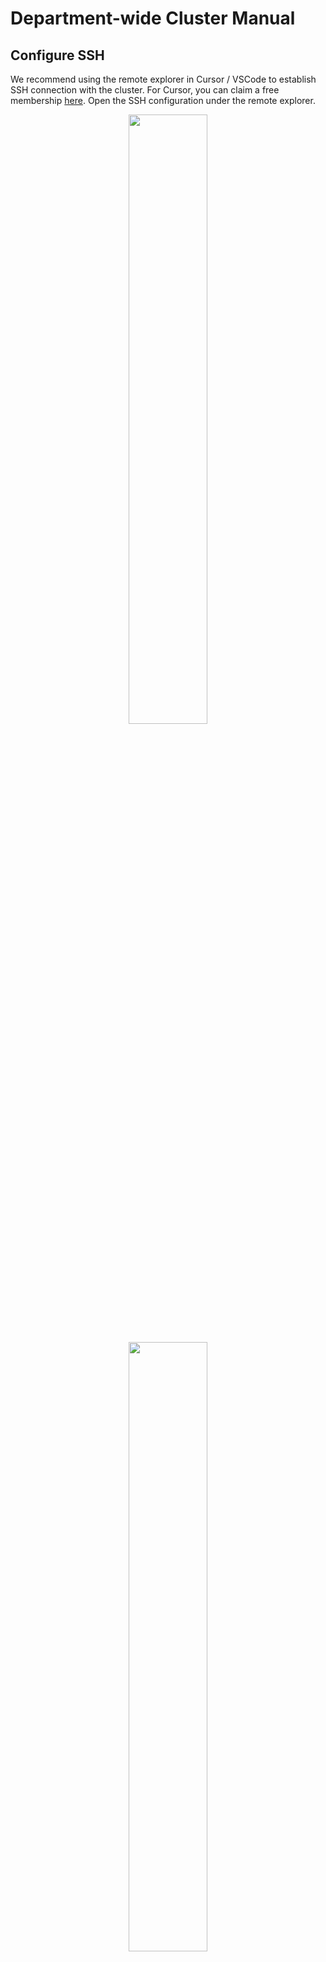 # Department-wide Cluster Manual

## Configure SSH

We recommend using the remote explorer in Cursor / VSCode to establish SSH connection with the cluster. For Cursor, you can claim a free membership [here](https://www.cursor.com/pricing). Open the SSH configuration under the remote explorer.

<p align="center">
<img src="images/remote_explorer.png" width=50%
class="center">
</p>
<p align="center">
<img src="images/ssh_config.png" width=50%
class="center">
</p>
Copy and paste the following into the SSH configuration. Replace `$NetID` with the username for the account (everything before @). For example, if the account is yy8435@princeton.edu, then the NetID should be `yy8435`.  

```
Host neuronic
    HostName neuronic.cs.princeton.edu
    User $NetID
    ControlMaster auto
    ControlPersist yes
    ControlPath ~/.ssh/sockets/%p-%h-%r
```


## Connect to the Cluster

Open the Command Palette in VSCode with `Ctrl+Shift+P` (or `Command+Shift+P` in Mac). Type `>Remote-SSH:Connect to Host` and press Enter. Then type `neuronic` in the Command Palette and press Enter.   

<p align="center">
<img src="images/command_palette.png" width=50%
class="center">
</p>
<p align="center">
<img src="images/neuronic_host.png" width=50%
class="center">
</p>

It will ask you to type in the password for the account. 
<p align="center">
<img src="images/enter_password.png" width=50%
class="center">
</p>

Then complete the two-factor authentication step.
<p align="center">
<img src="images/two_factor.png" width=50%
class="center">
</p>

Check the output of SSH connection to select which two-factor login method. Here 1 is for Duo Push, 2 is for Phone Call, and 3 is for SMS Passcode.
<p align="center">
<img src="images/two_factor_output.png" width=50%
class="center">
</p>

Finally click the Open Folder button.

<p align="center">
<img src="images/open_folder.png" width=50%
class="center">
</p>
It will automatically set the path to the home directory, which should be /u/$NetID.
<p align="center">
<img src="images/neuronic_path.png" width=50%
class="center">
</p>

## Storage Space

There are three types of storage space on the cluster:

- Home space (`/u/$NetID` or `~`): 
  This is the home directory for each user. Since there is only a limit of 16GB, it should be used to store code only.
- Project space (`/n/fs/vision-mix/$NetID`): 
  This is the shared project directory for each user in our lab. It has a total limit of 11TB across all users. You can use it to store your conda environment, model checkpoints, and other large files. Please be considerate with your usage, as this space is shared by everyone. Each user’s directory needs to be created manually. To request a new one, please contact David Yin by [email](yida.yin@princeton.edu) or [messenger](https://www.facebook.com/yida.yin.5?mibextid=wwXIfr&mibextid=wwXIfr) for help.
- Scratch space (`/scratch/$NetID`): 
  This is the shared scratch directory on each node (i.e., not accessible from other nodes). It has a limit of 3.5TB across all users. You can use it to store any temporary files, such as pip install cache and huggingface cache. Note that this space is not backed up and rountinely purged, so you should not store any important files here.


## Submit your First Slurm Job

Below we show a simple example of submitting a slurm job to train a neural network on the MNIST dataset using PyTorch Distributed Data Parallel (DDP).
We first clone this repo and create a conda environment called `torch-env` to install relevant packages.

```bash
git clone https://github.com/davidyyd/Princeton-cluster.git
module purge
module load anaconda3/2024.02
source ~/.bashrc
conda create -n torch-env python=3.12
conda activate torch-env
pip install torch torchvision --index-url https://download.pytorch.org/whl/cu118
```


Download the MNIST dataset. 

```bash
python download_data.py
```

Finally use `sbatch` command to submit the job:
```bash
sbatch job_department.slurm
```

You can check the log file ``slurm-xxxxx.out`` under the root where you run the command. The model should achieve 98% accuracy on the test set in two epochs.

For more details on the above slurm script, check out [here](https://github.com/PrincetonUniversity/multi_gpu_training/tree/main/02_pytorch_ddp)


## Request Interactive Session

Interactive sessions are useful for testing scripts. To start an interactive session on a GPU node, use:

```bash
salloc --nodes=1 --ntasks=1 --time=60:00 --cpus-per-task=8 --mem=32G --gres=gpu:4
```

Once the session is granted, you will be logged into a compute node with GPU access. You can now run a Python script directly without `sbatch` command:
```bash
module purge
module load anaconda3/2024.02
conda activate torch-env
python -m torch.distributed.run --nproc_per_node=4 mnist_classify_ddp.py --epochs 2
``` 

To exit the interactive session, simply type:

```bash
exit
```

Note you can also use the login node to do small-scale testing. Since this is a shared space for all users, any work consuming too many CPU / GPU resources will be killed automatically.

## Common Commands

Here we list some common commands for managing your job submissions and account usage. If you have used SLURM before, you can skip this section.

### Check status of jobs

`squeue` is used to check the status of all your submitted jobs. You can check the status of your own jobs by:
```bash
squeue -u $NetID
```

It will print out the status of all your submitted jobs, including the job ID, partition, name, user, status, time, number of nodes, and node list:
```bash
  JOBID PARTITION           NAME     USER ST       TIME  NODES NODELIST(REASON)
2251339       all classification   yy8435  R 1-04:11:33      4 (Priority)
2251237       all           gpt2   yy8435  R 1-04:11:33      2 neu[329-330]
```

It is also possible to check the status of all jobs in the cluster by removing the `-u $NetID` option:
```bash
squeue
```

### Cancel a job
`scancel` is used to cancel job in the cluster. You can cancel a job by its job ID:
```bash
scancel $job_id
```
It is also possible to cancel all your jobs at once by specifying the NetID:
```bash
scancel -u $NetID
```

### Check current GPU status in the cluster

`gpudash` is a tool to check the GPU status across all nodes. 
```bash
gpudash
```
It will print out the gpu utilization for each gpu in the cluster during the last hour:
```bash
                                    NEURONIC-GPU UTILIZATION (Mon Jul 28)

            3:10 AM       3:20 AM       3:30 AM       3:40 AM       3:50 AM       4:00 AM       4:10 AM
neu301 0   yy8435:100    yy8435:99     yy8435:100    yy8435:100    yy8435:98     yy8435:100    yy8435:100
       1   yy8435:100    yy8435:100    yy8435:100    yy8435:100    yy8435:100    yy8435:99     yy8435:100
       2   yy8435:100    yy8435:100    yy8435:100    yy8435:100    yy8435:98     yy8435:100    yy8435:100
       3   yy8435:100    yy8435:100    yy8435:100    yy8435:100    yy8435:100    yy8435:100    yy8435:100
       4   yy8435:100    yy8435:100    yy8435:100    yy8435:100    yy8435:100    yy8435:100    yy8435:100
       5   yy8435:100    yy8435:100    yy8435:100    yy8435:100    yy8435:99     yy8435:100    yy8435:100
       6   yy8435:99     yy8435:100    yy8435:100    yy8435:100    yy8435:100    yy8435:100    yy8435:100
       7   yy8435:99     yy8435:100    yy8435:100    yy8435:100    yy8435:99     yy8435:100    yy8435:100
...
neu332 0   yy8435:100    yy8435:99     yy8435:100    yy8435:100    yy8435:98     yy8435:100    yy8435:100
       1   yy8435:100    yy8435:100    yy8435:100    yy8435:100    yy8435:100    yy8435:99     yy8435:100
       2   yy8435:100    yy8435:100    yy8435:100    yy8435:100    yy8435:98     yy8435:100    yy8435:100
       3   yy8435:100    yy8435:100    yy8435:100    yy8435:100    yy8435:100    yy8435:100    yy8435:100
       4   yy8435:100    yy8435:100    yy8435:100    yy8435:100    yy8435:100    yy8435:100    yy8435:100
       5   yy8435:100    yy8435:100    yy8435:100    yy8435:100    yy8435:99     yy8435:100    yy8435:100
       6   yy8435:99     yy8435:100    yy8435:100    yy8435:100    yy8435:100    yy8435:100    yy8435:100
       7   yy8435:99     yy8435:100    yy8435:100    yy8435:100    yy8435:99     yy8435:100    yy8435:100
            3:10 AM       3:20 AM       3:30 AM       3:40 AM       3:50 AM       4:00 AM       4:10 AM
```

### Check CPU and GPU hours

`sreport` is used to check the CPU and GPU hours of your account. You need to specify the start and end date (in the format YYYY-MM-DD) for the report.
```bash
sreport -t Hours -T CPU,gres/gpu cluster AccountUtilizationByUser Users=$NetID Start=$start_date End=$end_date
```
It will print out the report as follows:
```bash
Usage reported in TRES Hours
--------------------------------------------------------------------------------
  Cluster         Account     Login     Proper Name      TRES Name     Used
--------- --------------- --------- --------------- -------------- --------
 neuronic            seas    yy8435        Yida Yin            cpu     8722
 neuronic            seas    yy8435        Yida Yin       gres/gpu     1034
```

### Check priority of your account

`sshare` is used to check the priority of your account.
```bash
sshare -u $NetID
```
It will print out something like this:
```bash
Account                    User  RawShares  NormShares    RawUsage  EffectvUsage  FairShare
-------------------- ---------- ---------- ----------- ----------- ------------- ----------
root                                          0.000000 6744067132527      1.000000
 seas                                    1    0.500000 6744067132527      1.000000
  seas                   yy8435          1    0.004762 37444021933      0.005552   0.109005
```

Only the last row is relevant. `NormShares` reflects your account’s allocated share of priority, equally divided among all users. `RawUsage` and `EffectiveUsage` represent your account's actual resource usage, decayed over time with a 14-day half-life. These values are less informative than those provided by `sreport`. `FairShare` indicates your current scheduling priority. It starts at 1.0 for new accounts and decreases as you consume more resources over time. It directly impacts how your jobs are prioritized in the queue.

### Other helpful commands (still under development)

We also create additional helpful commands for managing your jobs and files under ```/n/fs/vision-mix/helpful_commands```.


To see the current status of all the nodes in the cluster, you can use the following command:

```bash
bash check_all_nodes.sh
```

It will print out the number of free CPUs, CPU memory usage, and the number of free GPUs for each of 32 nodes in neuronic. You can use this command to determine best resources for your jobs.

```bash
neu301     FreeCPUs= 40/104   FreeMem=375.0GiB/503.0GiB   FreeGPUs=1/8
...
neu332     FreeCPUs=  4/104   FreeCPUMem= 23.0GiB/503.0GiB   FreeGPUs=4/8
```